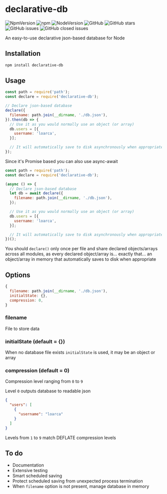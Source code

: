 # declarative-db
![NpmVersion](https://img.shields.io/npm/v/declarative-db.svg?style=flat-square)
![npm](https://img.shields.io/npm/dt/declarative-db.svg?style=flat-square)
![NodeVersion](https://img.shields.io/node/v/declarative-db.svg?style=flat-square)
![GitHub](https://img.shields.io/github/license/loarca/declarative-db.svg?style=flat-square)
![GitHub stars](https://img.shields.io/github/stars/loarca/declarative-db.svg?style=flat-square&label=Stars)
![GitHub issues](https://img.shields.io/github/issues/loarca/declarative-db.svg?style=flat-square)
![GitHub closed issues](https://img.shields.io/github/issues-closed/loarca/declarative-db.svg?style=flat-square)

An easy-to-use declarative json-based database for Node

## Installation
```sh
npm install declarative-db
```

## Usage
```js
const path = require('path');
const declare = require('declarative-db');

// Declare json-based database
declare({
  filename: path.join(__dirname, './db.json'),
}).then(db => {
  // Use it as you would normally use an object (or array)
  db.users = [{
    username: 'loarca',
  }];

  // It will automatically save to disk asynchronously when appropriate
});
````

Since it's Promise based you can also use async-await
```js
const path = require('path');
const declare = require('declarative-db');

(async () => {
  // Declare json-based database
  let db = await declare({
    filename: path.join(__dirname, './db.json'),
  });

  // Use it as you would normally use an object (or array)
  db.users = [{
    username: 'loarca',
  }];

  // It will automatically save to disk asynchronously when appropriate
})();
```

You should `declare()` only once per file
and share declared objects/arrays across all modules,
as every declared object/array is... exactly that... an object/array in memory
that automatically saves to disk when appropriate

## Options
```js
{
  filename: path.join(__dirname, './db.json'),
  initialState: {},
  compression: 0,
}
```

### filename
File to store data

### initialState (default = {})
When no database file exists `initialState` is used,
it may be an object or array

### compression (default = 0)
Compression level ranging from `0` to `9`

Level `0` outputs database to readable json
```json
{
  "users": [
    {
      "username": "loarca"
    }
  ]
}
```
Levels from `1` to `9` match DEFLATE compression levels

## To do
- Documentation
- Extensive testing
- Smart scheduled saving
- Protect scheduled saving from unexpected process termination
- When `filename` option is not present, manage database in memory
